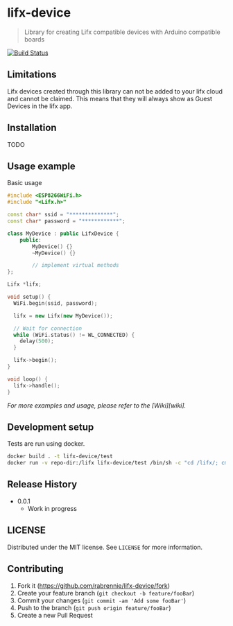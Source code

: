 # lifx-device
> Library for creating Lifx compatible devices with Arduino compatible boards

[![Build Status](https://travis-ci.org/Rabrennie/lifx-device.svg?branch=master)](https://travis-ci.org/Rabrennie/lifx-device)


## Limitations

Lifx devices created through this library can not be added to your lifx cloud and cannot be claimed. This means that they will always show as Guest Devices in the lifx app.

## Installation

TODO

## Usage example

Basic usage

```c++
#include <ESP8266WiFi.h>
#include "<Lifx.h>"

const char* ssid = "**************";
const char* password = "************";

class MyDevice : public LifxDevice {
    public:
        MyDevice() {}
        ~MyDevice() {}

        // implement virtual methods
};

Lifx *lifx;

void setup() {
  WiFi.begin(ssid, password);

  lifx = new Lifx(new MyDevice());

  // Wait for connection
  while (WiFi.status() != WL_CONNECTED) {
    delay(500);
  }

  lifx->begin();
}

void loop() {
  lifx->handle();
}
```

_For more examples and usage, please refer to the [Wiki][wiki]._

## Development setup

Tests are run using docker.

```sh
docker build . -t lifx-device/test
docker run -v repo-dir:/lifx lifx-device/test /bin/sh -c "cd /lifx/; cmake CMakeLists.txt; make; ./runTests"
```

## Release History

* 0.0.1
    * Work in progress

## LICENSE

Distributed under the MIT license. See ``LICENSE`` for more information.

## Contributing

1. Fork it (<https://github.com/rabrennie/lifx-device/fork>)
2. Create your feature branch (`git checkout -b feature/fooBar`)
3. Commit your changes (`git commit -am 'Add some fooBar'`)
4. Push to the branch (`git push origin feature/fooBar`)
5. Create a new Pull Request
